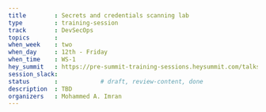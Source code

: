 ```yaml
---
title        : Secrets and credentials scanning lab
type         : training-session
track        : DevSecOps
topics       : 
when_week    : two
when_day     : 12th - Friday
when_time    : WS-1
hey_summit   : https://pre-summit-training-sessions.heysummit.com/talks/secrets-and-credentials-scanning-lab/
session_slack:
status       :            # draft, review-content, done
description  : TBD
organizers   : Mohammed A. Imran
---
```


